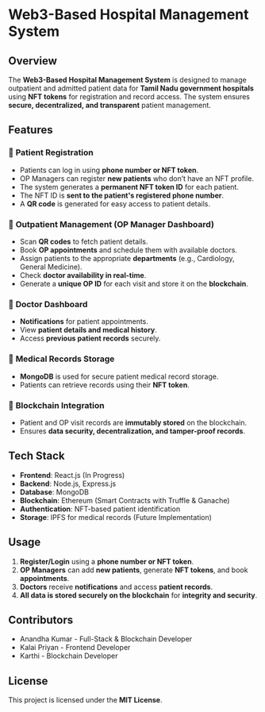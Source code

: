 # Web3-Based Hospital Management System

## Overview
The **Web3-Based Hospital Management System** is designed to manage outpatient and admitted patient data for **Tamil Nadu government hospitals** using **NFT tokens** for registration and record access. The system ensures **secure, decentralized, and transparent** patient management.

## Features
### 🔹 **Patient Registration**
- Patients can log in using **phone number or NFT token**.
- OP Managers can register **new patients** who don’t have an NFT profile.
- The system generates a **permanent NFT token ID** for each patient.
- The NFT ID is **sent to the patient's registered phone number**.
- A **QR code** is generated for easy access to patient details.

### 🔹 **Outpatient Management (OP Manager Dashboard)**
- Scan **QR codes** to fetch patient details.
- Book **OP appointments** and schedule them with available doctors.
- Assign patients to the appropriate **departments** (e.g., Cardiology, General Medicine).
- Check **doctor availability in real-time**.
- Generate a **unique OP ID** for each visit and store it on the **blockchain**.

### 🔹 **Doctor Dashboard**
- **Notifications** for patient appointments.
- View **patient details and medical history**.
- Access **previous patient records** securely.

### 🔹 **Medical Records Storage**
- **MongoDB** is used for secure patient medical record storage.
- Patients can retrieve records using their **NFT token**.

### 🔹 **Blockchain Integration**
- Patient and OP visit records are **immutably stored** on the blockchain.
- Ensures **data security, decentralization, and tamper-proof records**.

## Tech Stack
- **Frontend**: React.js (In Progress)
- **Backend**: Node.js, Express.js
- **Database**: MongoDB
- **Blockchain**: Ethereum (Smart Contracts with Truffle & Ganache)
- **Authentication**: NFT-based patient identification
- **Storage**: IPFS for medical records (Future Implementation)

## Usage
1. **Register/Login** using a **phone number or NFT token**.
2. **OP Managers** can add **new patients**, generate **NFT tokens**, and book **appointments**.
3. **Doctors** receive **notifications** and access **patient records**.
4. **All data is stored securely on the blockchain** for **integrity and security**.

## Contributors
- Anandha Kumar - Full-Stack & Blockchain Developer
- Kalai Priyan - Frontend Developer
- Karthi - Blockchain Developer

## License
This project is licensed under the **MIT License**.
